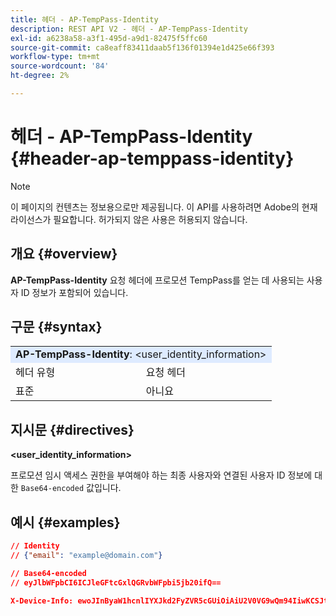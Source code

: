 ```yaml
---
title: 헤더 - AP-TempPass-Identity
description: REST API V2 - 헤더 - AP-TempPass-Identity
exl-id: a6238a58-a3f1-495d-a9d1-82475f5ffc60
source-git-commit: ca8eaff83411daab5f136f01394e1d425e66f393
workflow-type: tm+mt
source-wordcount: '84'
ht-degree: 2%

---
```


# 헤더 - AP-TempPass-Identity {#header-ap-temppass-identity}

>[!NOTE]
>
> 이 페이지의 컨텐츠는 정보용으로만 제공됩니다. 이 API를 사용하려면 Adobe의 현재 라이선스가 필요합니다. 허가되지 않은 사용은 허용되지 않습니다.

## 개요 {#overview}

<b>AP-TempPass-Identity</b> 요청 헤더에 프로모션 TempPass를 얻는 데 사용되는 사용자 ID 정보가 포함되어 있습니다.

## 구문 {#syntax}

<table>
   <tr>
      <td style="background-color: #DEEBFF;" colspan="2"><b>AP-TempPass-Identity</b>: &lt;user_identity_information&gt;</td>
   </tr>
   <tr>
      <td>헤더 유형</td>
      <td>요청 헤더</td>
   </tr>
   <tr>
      <td>표준</td>
      <td>아니요</td>
   </tr>
</table>

## 지시문 {#directives}

<b>&lt;user_identity_information></b>

프로모션 임시 액세스 권한을 부여해야 하는 최종 사용자와 연결된 사용자 ID 정보에 대한 `Base64-encoded` 값입니다.

## 예시 {#examples}

```JSON
// Identity
// {"email": "example@domain.com"}

// Base64-encoded
// eyJlbWFpbCI6ICJleGFtcGxlQGRvbWFpbi5jb20ifQ==

X-Device-Info: ewoJInByaW1hcnlIYXJkd2FyZVR5cGUiOiAiU2V0VG9wQm94IiwKCSJtb2RlbCI6ICJUViA1dGggR2VuIiwKCSJtYW51ZmFjdHVyZXIiOiAiQXBwbGUiLAoJIm9zTmFtZSI6ICJ0dk9TIgoJIm9zVmVuZG9yIjogIkFwcGxlIiwKCSJvc1ZlcnNpb24iOiAiMTEuMCIKfQ==eyJlbWFpbCI6ICJleGFtcGxlQGRvbWFpbi5jb20ifQ==
```
